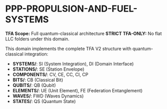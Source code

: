 # PPP-PROPULSION-AND-FUEL-SYSTEMS

**TFA Scope:** Full quantum-classical architecture
**STRICT TFA-ONLY:** No flat LLC folders under this domain.

This domain implements the complete TFA V2 structure with quantum-classical integration:

- **SYSTEMS/**: SI (System Integration), DI (Domain Interface)
- **STATIONS/**: SE (Station Envelope)
- **COMPONENTS/**: CV, CE, CC, CI, CP
- **BITS/**: CB (Classical Bit)
- **QUBITS/**: QB (Qubit)
- **ELEMENTS/**: UE (Unit Element), FE (Federation Entanglement)
- **WAVES/**: FWD (Waves Dynamics)
- **STATES/**: QS (Quantum State)
